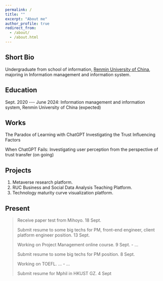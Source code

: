 ```yaml
---
permalink: /
title: ""
excerpt: "About me"
author_profile: true
redirect_from: 
  - /about/
  - /about.html
---
```



Short Bio
------
Undergraduate from school of information, [Renmin University of China](https://www.ruc.edu.cn/), majoring in Information management and information system.


Education
------
Sept. 2020 --- June 2024: Information management and information system, Renmin University of China (expected)

Works
------
The Paradox of Learning with ChatGPT Investigating the Trust Influencing Factors

When ChatGPT Fails: Investigating user perception from the perspective of trust transfer (on going)

Projects
------

1. Metaverse research platform.
2. RUC Business and Social Data Analysis Teaching Platform.
3. Technology maturity curve visualization platform.


Present
------


> Receive paper test from Mihoyo. 18 Sept.
> 
> Submit resume to some big techs for PM, front-end engineer, client platform engineer position. 13 Sept.
>
> Working on Project Management online course.     9 Sept. - ...
>
> Submit resume to some big techs for PM position.    8 Sept.
>
> Working on TOEFL. ... - ...  
>
> Submit resume for Mphil in HKUST GZ.    4 Sept

